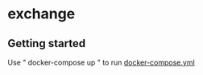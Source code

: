 # exchange


## Getting started

Use " docker-compose up " to run
[docker-compose.yml](docker-compose.yml)